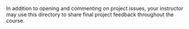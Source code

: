 In addition to opening and commenting on project issues, your instructor may use this directory to share final project feedback throughout the course.
